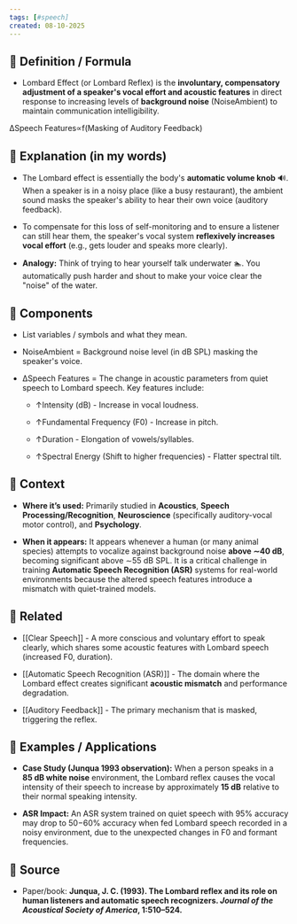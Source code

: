 ```yaml
--- 
tags: [#speech]
created: 08-10-2025
--- 
```

## 🔹 Definition / Formula

- Lombard Effect (or Lombard Reflex) is the **involuntary, compensatory adjustment of a speaker's vocal effort and acoustic features** in direct response to increasing levels of **background noise** (NoiseAmbient​) to maintain communication intelligibility.
    

ΔSpeech Features∝f(Masking of Auditory Feedback)

## 🔹 Explanation (in my words)

- The Lombard effect is essentially the body's **automatic volume knob** 🔊. When a speaker is in a noisy place (like a busy restaurant), the ambient sound masks the speaker's ability to hear their own voice (auditory feedback).
    
- To compensate for this loss of self-monitoring and to ensure a listener can still hear them, the speaker's vocal system **reflexively increases vocal effort** (e.g., gets louder and speaks more clearly).
    
- **Analogy:** Think of trying to hear yourself talk underwater 🏊. You automatically push harder and shout to make your voice clear the "noise" of the water.
    

## 🔹 Components

- List variables / symbols and what they mean.
    
- NoiseAmbient​ = Background noise level (in dB SPL) masking the speaker's voice.
    
- ΔSpeech Features = The change in acoustic parameters from quiet speech to Lombard speech. Key features include:
    
    - ↑Intensity (dB) - Increase in vocal loudness.
        
    - ↑Fundamental Frequency (F0​) - Increase in pitch.
        
    - ↑Duration - Elongation of vowels/syllables.
        
    - ↑Spectral Energy (Shift to higher frequencies) - Flatter spectral tilt.
        

## 🔹 Context

- **Where it’s used:** Primarily studied in **Acoustics**, **Speech Processing/Recognition**, **Neuroscience** (specifically auditory-vocal motor control), and **Psychology**.
    
- **When it appears:** It appears whenever a human (or many animal species) attempts to vocalize against background noise **above ∼40 dB**, becoming significant above ∼55 dB SPL. It is a critical challenge in training **Automatic Speech Recognition (ASR)** systems for real-world environments because the altered speech features introduce a mismatch with quiet-trained models.
    

## 🔹 Related

- [[Clear Speech]] - A more conscious and voluntary effort to speak clearly, which shares some acoustic features with Lombard speech (increased F0​, duration).
    
- [[Automatic Speech Recognition (ASR)]] - The domain where the Lombard effect creates significant **acoustic mismatch** and performance degradation.
    
- [[Auditory Feedback]] - The primary mechanism that is masked, triggering the reflex.
    

## 🔹 Examples / Applications

- **Case Study (Junqua 1993 observation):** When a person speaks in a **85 dB white noise** environment, the Lombard reflex causes the vocal intensity of their speech to increase by approximately **15 dB** relative to their normal speaking intensity.
    
- **ASR Impact:** An ASR system trained on quiet speech with 95% accuracy may drop to 50−60% accuracy when fed Lombard speech recorded in a noisy environment, due to the unexpected changes in F0​ and formant frequencies.
    

## 🔹 Source

- Paper/book: **Junqua, J. C. (1993). The Lombard reflex and its role on human listeners and automatic speech recognizers. _Journal of the Acoustical Society of America_, 1:510–524.** 